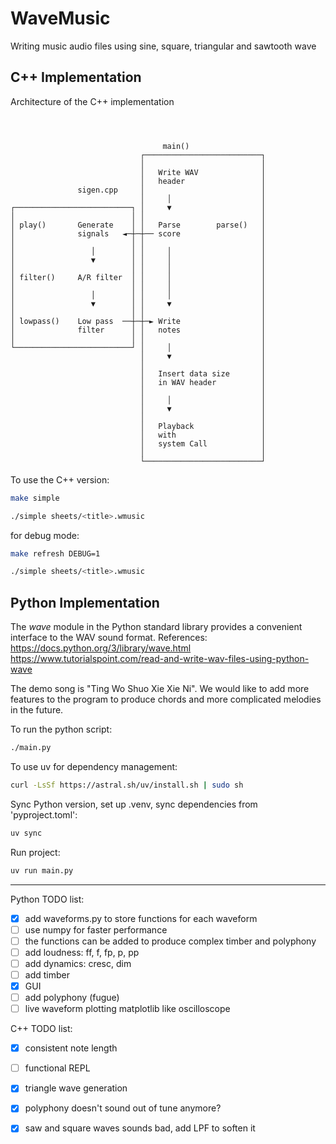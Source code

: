# WaveMusic
Writing music audio files using sine, square, triangular and sawtooth wave


## C++ Implementation

Architecture of the C++ implementation
```



                                  main()
                             ┌──────────────────────────┐
                             │                          │
                             │   Write WAV              │
                             │   header                 │
               sigen.cpp     │                          │
                             │     │                    │
┌──────────────────────────┐ │     ▼                    │
│                          │ │                          │
│ play()       Generate    │ │   Parse        parse()   │
│              signals   ◄─┼─┼── score                  │
│                          │ │                          │
│                 │        │ │     │                    │
│                 ▼        │ │     │                    │
│                          │ │     │                    │
│ filter()     A/R filter  │ │     │                    │
│                          │ │     │                    │
│                 │        │ │     │                    │
│                 ▼        │ │     ▼                    │
│                          │ │                          │
│ lowpass()    Low pass  ──┼─┼─► Write                  │
│              filter      │ │   notes                  │
│                          │ │                          │
└──────────────────────────┘ │     │                    │
                             │     ▼                    │
                             │                          │
                             │   Insert data size       │
                             │   in WAV header          │
                             │                          │
                             │     │                    │
                             │     ▼                    │
                             │                          │
                             │   Playback               │
                             │   with                   │
                             │   system Call            │
                             │                          │
                             └──────────────────────────┘
```

To use the C++ version:
```bash
make simple
```
```bash
./simple sheets/<title>.wmusic
```

for debug mode:
```bash
make refresh DEBUG=1
```
```bash
./simple sheets/<title>.wmusic
```


## Python Implementation
The *wave* module in the Python standard library provides a convenient interface to the WAV sound format.
References:
<https://docs.python.org/3/library/wave.html>
<https://www.tutorialspoint.com/read-and-write-wav-files-using-python-wave>

The demo song is "Ting Wo Shuo Xie Xie Ni".
We would like to add more features to the program to produce chords and more complicated melodies in the future.


To run the python script:
```bash
./main.py
```

To use uv for dependency management:
```bash
curl -LsSf https://astral.sh/uv/install.sh | sudo sh
```
Sync Python version, set up .venv, sync dependencies from 'pyproject.toml':
```bash
uv sync
```
Run project:
```bash
uv run main.py
```



----
Python TODO list:

 - [x] add waveforms.py to store functions for each waveform
 - [ ] use numpy for faster performance
 - [ ] the functions can be added to produce complex timber and polyphony
 - [ ] add loudness: ff, f, fp, p, pp
 - [ ] add dynamics: cresc, dim
 - [ ] add timber
 - [x] GUI
 - [ ] add polyphony (fugue)
 - [ ] live waveform plotting matplotlib like oscilloscope

C++ TODO list:

 - [x] consistent note length
 - [ ] functional REPL
 - [x] triangle wave generation
 - [x] polyphony doesn't sound out of tune anymore?
 - [x] saw and square waves sounds bad, add LPF to soften it

